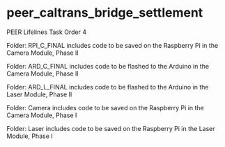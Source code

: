 # peer_caltrans_bridge_settlement
PEER Lifelines Task Order 4

Folder: RPI_C_FINAL includes code to be saved on the Raspberry Pi in the Camera Module, Phase II

Folder: ARD_C_FINAL includes code to be flashed to the Arduino in the Camera Module, Phase II

Folder: ARD_L_FINAL includes code to be flashed to the Arduino in the Laser Module, Phase II

Folder: Camera includes code to be saved on the Raspberry Pi in the Camera Module, Phase I

Folder: Laser includes code to be saved on the Raspberry Pi in the Laser Module, Phase I
